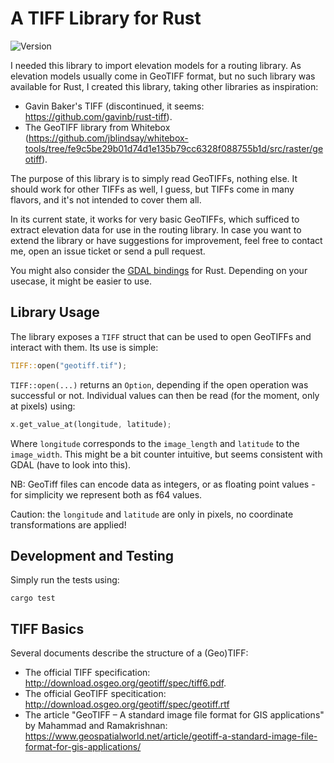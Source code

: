 # A TIFF Library for Rust

![Version](https://img.shields.io/badge/version-v0.0.1-red.svg)

I needed this library to import elevation models for a routing library. As elevation models usually come in GeoTIFF format, but no such library was available for Rust, I created this library, taking other libraries as inspiration:

* Gavin Baker's TIFF (discontinued, it seems: https://github.com/gavinb/rust-tiff).
* The GeoTIFF library from Whitebox (https://github.com/jblindsay/whitebox-tools/tree/fe9c5be29b01d74d1e135b79cc6328f088755b1d/src/raster/geotiff).

The purpose of this library is to simply read GeoTIFFs, nothing else. It should work for other TIFFs as well, I guess, but TIFFs come in many flavors, and it's not intended to cover them all.

In its current state, it works for very basic GeoTIFFs, which sufficed to extract elevation data for use in the routing library. In case you want to extend the library or have suggestions for improvement, feel free to contact me, open an issue ticket or send a pull request.

You might also consider the [GDAL bindings](https://github.com/georust/gdal) for Rust. Depending on your usecase, it might be easier to use.

## Library Usage

The library exposes a `TIFF` struct that can be used to open GeoTIFFs and interact with them. Its use is simple:

```rust
TIFF::open("geotiff.tif");
```

`TIFF::open(...)` returns an `Option`, depending if the open operation was successful or not. Individual values can then be read (for the moment, only at pixels) using:

```rust
x.get_value_at(longitude, latitude);
```

Where `longitude` corresponds to the `image_length` and `latitude` to the `image_width`. This might be a bit counter intuitive, but seems consistent with GDAL (have to look into this).

NB: GeoTiff files can encode data as integers, or as floating point values - for
simplicity we represent both as f64 values.

Caution: the `longitude` and `latitude` are only in pixels, no coordinate transformations are applied!

## Development and Testing

Simply run the tests using:

```
cargo test
```

## TIFF Basics

Several documents describe the structure of a (Geo)TIFF:

* The official TIFF specification: http://download.osgeo.org/geotiff/spec/tiff6.pdf.
* The official GeoTIFF specitication: http://download.osgeo.org/geotiff/spec/geotiff.rtf
* The article "GeoTIFF – A standard image file format for GIS applications" by Mahammad and Ramakrishnan: https://www.geospatialworld.net/article/geotiff-a-standard-image-file-format-for-gis-applications/


